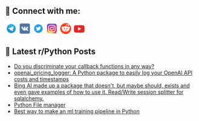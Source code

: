 ## 🔎 Connect with me:
[<img src="https://github.com/bullbesh/bullbesh/blob/main/images/Telegram.png" width="32" height="32" />](https://t.me/bullbesh)
[<img src="https://github.com/bullbesh/bullbesh/blob/main/images/VK.png" width="32" height="32" />](https://vk.com/bullbesh)
[<img src="https://github.com/bullbesh/bullbesh/blob/main/images/Twitter.png" width="32" height="32" />](https://twitter.com/bullbesh1)
[<img src="https://github.com/bullbesh/bullbesh/blob/main/images/Instagram.png" width="32" height="32" />](https://www.instagram.com/bullbesh)
[<img src="https://github.com/bullbesh/bullbesh/blob/main/images/Reddit.png" width="32" height="32" />](https://www.reddit.com/user/bullbesh)
[<img src="https://github.com/bullbesh/bullbesh/blob/main/images/YouTube.png" width="32" height="32" />](https://www.youtube.com/channel/UCtfjRs6uzgq5mfm8S06WTcg)

## 📕 Latest r/Python Posts
<!-- BLOG-POST-LIST:START -->
- [Do you discriminate your callback functions in any way?](https://www.reddit.com/r/Python/comments/12lkuq9/do_you_discriminate_your_callback_functions_in/)
- [openai_pricing_logger: A Python package to easily log your OpenAI API costs and timestamps](https://www.reddit.com/r/Python/comments/12lec2s/openai_pricing_logger_a_python_package_to_easily/)
- [Bing AI made up a package that doesn&#39;t, but maybe should, exists and even gave examples of how to use it. Read/Write session splitter for sqlalchemy.](https://www.reddit.com/r/Python/comments/12lcp6j/bing_ai_made_up_a_package_that_doesnt_but_maybe/)
- [Python File manager](https://www.reddit.com/r/Python/comments/12l99zp/python_file_manager/)
- [Best way to make an ml training pipeline in Python](https://www.reddit.com/r/Python/comments/12l8x3w/best_way_to_make_an_ml_training_pipeline_in_python/)
<!-- BLOG-POST-LIST:END -->
